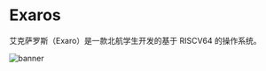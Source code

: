 # Exaros

艾克萨罗斯（Exaro）是一款北航学生开发的基于 RISCV64 的操作系统。

![banner](https://github.com/Thysrael/Exaros/main/doc/img/banner.png)

